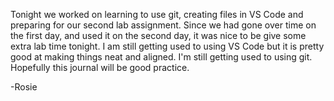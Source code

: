 Tonight we worked on learning to use git, creating files in VS Code and preparing for our second lab assignment. Since we had gone over time on the first day, and used it on the second day, it was nice to be give some extra lab time tonight. I am still getting used to using VS Code but it is pretty good at making things neat and aligned. I'm still getting used to using git. Hopefully this journal will be good practice.

-Rosie